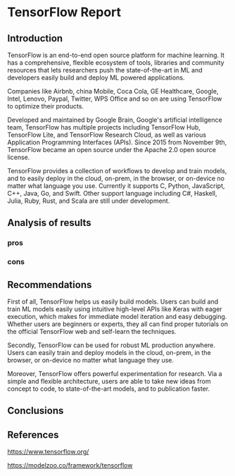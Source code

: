# TensorFlow Report
## Introduction
TensorFlow is an end-to-end open source platform for machine learning. It has a comprehensive, flexible ecosystem of tools, libraries and community resources that lets researchers push the state-of-the-art in ML and developers easily build and deploy ML powered applications.

Companies like Airbnb, china Mobile, Coca Cola, GE Healthcare, Google, Intel, Lenovo, Paypal, Twitter, WPS Office and so on are using TensorFlow to optimize their products.

Developed and maintained by Google Brain, Google's artificial intelligence team, TensorFlow has multiple projects including TensorFlow Hub, TensorFlow Lite, and TensorFlow Research Cloud, as well as various Application Programming Interfaces (APIs). Since 2015 from November 9th, TensorFlow became an open source under the Apache 2.0 open source license.

TensorFlow provides a collection of workflows to develop and train models, and to easily deploy in the cloud, on-prem, in the browser, or on-device no matter what language you use. Currently it supports C, Python, JavaScript, C++, Java, Go, and Swift. Other support language including C#, Haskell, Julia, Ruby, Rust, and Scala are still under development.

## Analysis of results
### pros
### cons

## Recommendations
First of all, TensorFlow helps us easily build models. Users can build and train ML models easily using intuitive high-level APIs like Keras with eager execution, which makes for immediate model iteration and easy debugging. Whether users are beginners or experts, they all can find proper tutorials on the official TensorFlow web and self-learn the techniques.

Secondly, TensorFlow can be used for robust ML production anywhere. Users can easily train and deploy models in the cloud, on-prem, in the browser, or on-device no matter what language they use. 

Moreover, TensorFlow offers powerful experimentation for research. Via a simple and flexible architecture, users are able to take new ideas from concept to code, to state-of-the-art models, and to publication faster.

## Conclusions

## References
https://www.tensorflow.org/

https://modelzoo.co/framework/tensorflow
